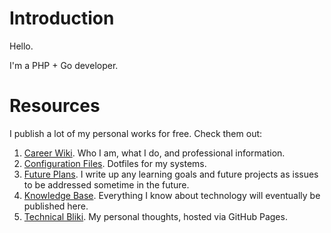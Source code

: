 # Introduction

Hello.

I'm a PHP + Go developer.

# Resources

I publish a lot of my personal works for free. Check them out:

1. [Career Wiki](https://github.com/ganiulis/ganiulis/wiki). Who I am, what I do, and professional information.
2. [Configuration Files](https://github.com/ganiulis/dotfiles). Dotfiles for my systems.
3. [Future Plans](https://github.com/ganiulis/ganiulis/issues). I write up any learning goals and future projects as issues to be addressed sometime in the future.
4. [Knowledge Base](https://github.com/ganiulis/knowledge-base). Everything I know about technology will eventually be published here.
5. [Technical Bliki](https://ganiulis.github.io). My personal thoughts, hosted via GitHub Pages.
